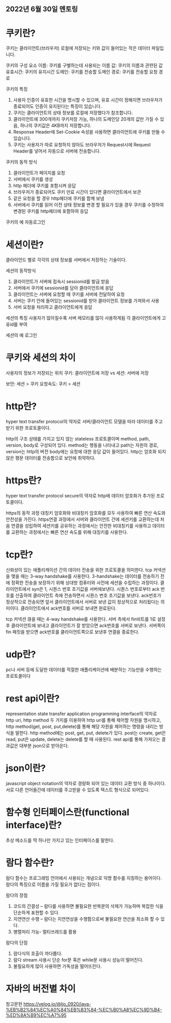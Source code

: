 ## 2022년 6월 30일 멘토링

# 쿠키란?
쿠키는 클라이언트(브라우저) 로컬에 저장되는 키와 값이 들어있는 작은 데이터 파일입니다.

쿠키의 구성 요소
이름: 쿠키를 구별하는데 사용되는 이름
값: 쿠키의 이름과 관련된 값
유효시간: 쿠키의 유지시간
도메인: 쿠키를 전송할 도메인
경로: 쿠키를 전송할 요청 경로

쿠키의 특징
1. 사용자 인증이 유효한 시간을 명시할 수 있으며, 유효 시간이 정해지면 브라우저가 종료되어도 인증이 유지된다는 특징이 있습니다.
2. 쿠키는 클라이언트의 상태 정보를 로컬에 저장했다가 참조합니다.
3. 클라이언트에 300개까지 쿠키저장 가능, 하나의 도메인당 20개의 값만 가질 수 있음, 하나의 쿠키값은 4KB까지 저장합니다.
4. Response Header에 Set-Cookie 속성을 사용하면 클라이언트에 쿠키를 만들 수 있습니다.
5. 쿠키는 사용자가 따로 요청하지 않아도 브라우저가 Request시에 Request Header를 넣어서 자동으로 서버에 전송합니다.

쿠키의 동작 방식
1. 클라이언트가 페이지를 요청
2.  서버에서 쿠키를 생성
3.  http 헤더에 쿠키를 포함시켜 응답
4.  브라우저가 종료되어도 쿠키 만료 시간이 있다면 클라이언트에서 보관
5. 같은 요청을 할 경우 http헤더에 쿠키를 함께 보냄
6. 서버에서 쿠키를 읽어 이전 상태 정보를 변경 할 필요가 있을 경우 쿠키를 수정하여 변경된 쿠키를 http헤더에 포함하여 응답

쿠키의 예
자동로그인

# 세션이란?
클라이언드 별로 각각의 상태 정보를 서버에서 저장하는 기술이다.

세션의 동작방식
1. 클라이언트가 서버에 접속시 sessionid를 발급 받음
2. 서버에서 쿠키에 sessionid를 담아 클라이언트에 응답
3. 클라이언트는 서버에 요청할 때 쿠키를 서버에 전달하여 요청
4. 서버는 쿠키 안에 들어있는 sessionid를 받아 클라이언트 정보를 가져와서 사용
5. 서버 요청을 처리하고 클라이언트에게 응답

세션의 특징
사용자가 많아질수록 서버 메모리를 많이 사용하게됨
각 클라이언트에게 고유id를 부여

세션의 예
로그인

# 쿠키와 세션의 차이
사용자의 정보가 저장되는 위치
쿠키: 클라이언트에 저장  vs 세션: 서버에 저장

보안: 세션 > 쿠키
요청속도: 쿠키 > 세션

# http란?
hyper text transfer protocol의 약자로 서버/클라이언트 모델을 따라 데이터를 주고 받기 위한 프로토콜이다.

http의 구조
상태를 가지고 있지 않는 stateless 프로토콜이며 method, path, version, body로 구성되어 있다. method는 행동을 나타내고 path는 자원의 경로, version는 http의 버전 body에는 요청에 대한 응답 값이 들어있다. http는 암호화 되지 않은 평문 데이터를 전송함으로 보안에 취약하다.

# https란?
hyper text transfer protocol secure의 약자로 http에 데이터 암호화가 추가된 프로토콜이다.

https의 동작 과정
대칭키 암호화와 비대칭키 암호화를 모두 사용하여 빠른 연산 속도와 안전성을 가진다. https연결 과정에서 서버와 클라이언트 간에 세션키를 교환하는데 처음 연결을 성립하여 세션키를 공유하는 과정에서는 안전한 비대칭키를 사용하고 데이터를 교환하는 과정에서는 빠른 연산 속도를 위해 대칭키를 사용한다.




# tcp란?
신뢰성이 있는 애플리캐이션 간의 데이터 전송을 위한 프로토콜을 의미한다.
tcp 커넥션을 맺을 때는 3-way handshake를 사용한다.
3-handshake는 데이터를 전송하기 전에 정확한 전송을 보장하기 위해 상대방 컴퓨터와 사전에 세션을 수립하는 과정이다. 클라이언트에서 syn은 1, 시퀀스 번호 초기값을 서버에보낸다. 시퀀스 번호로부터 ack 번호를 산출하여 클라이언트 측에 전송하면서 시퀀스 번호 초기값을 보낸다. ack번호가 정상적으로 전송되면 앞서 클라이언트에서 서버로 보낸 값이 정상적으로 처리됬다는 의미이다. 클라이언트에서 ack번호를 서버로 보내면 완료된다.

tcp 커넥션 끊을 때는 4-way handshake를 사용한다.
서버 측에서 fin비트를 1로 설정후 클라이언트에 보내고 클라이언트가 잘 받았으면 ack번호를 서버로 보낸다. 서버쪽이 fin 패킷을 받으면 ack번호를 클라이언트쪽으로 보낸후 연결을 종료한다.

# udp란?
pc나 서버 등에 도달한 데이터를 적절한 애플리케이션에 배분하는 기능만을 수행하는 프로토콜이다

# rest api이란?
representation state transfer application programming interface의 약자로 http uri, http method 두 가지를 이용하여 http uri를 통해 제어할 자원을 명시하고, http method(get, post, put,delete)를 통해 해당 자원을 제어하는 명령을 내리는 방식을 말한다.
http method에는 post, get, put, delete가 있다. post는 create, get은 read, put은 update, delete는 delete를 할 때 사용된다.
rest api를 통해 가져오는 결과값은 대부분 json으로 받아온다.

# json이란?
javascript object notation의 약자로 경량화 되어 있는 데이터 교환 방식 중 하나이다. 서로 다른 언어들간에 데이터를 주고받을 수 있도록 텍스트 형식으로 되어있다.

# 함수형 인터페이스란(functional interface)란?
추상 메소드를 딱 하나만 가지고 있는 인터페이스를 말한다.

# 람다 함수란?
람다 함수는 프로그래밍 언어에서 사용되는 개념으로 익명 함수를 지칭하는 용어이다. 람다의 특징으로 이름을 가질 필요가 없다는 점이다.

람다의 장점
1. 코드의 간결성 – 람다를 사용하면 불필요한 반복문의 삭제가 가능하며 복잡한 식을 단순하게 표현할 수 있다.
2. 지연연산 수행 – 람다는 지연연상을 수행함으로써 불필요한 연산을 최소화 할 수 있다.
3. 병렬처리 가능- 멀티쓰레드를 활용

람다의 단점
1. 람다식의 호출이 까다롭다.
2. 람다 stream 사용시 단순 for문 혹은 while문 사용시 성능이 떨어진다.
3. 불필요하게 많이 사용하면 가독성을 떨어뜨린다.


# 자바의 버전별 차이
참고문헌
https://velog.io/@ljo_0920/java-%EB%B2%84%EC%A0%84%EB%B3%84-%EC%B0%A8%EC%9D%B4-%ED%8A%B9%EC%A7%95
